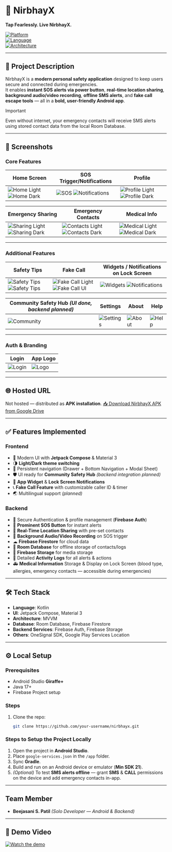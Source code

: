 # 🚨 NirbhayX  
**Tap Fearlessly. Live NirbhayX.**

[![Platform](https://img.shields.io/badge/platform-Android-blue)]()  
[![Language](https://img.shields.io/badge/language-Kotlin-purple)]()  
[![Architecture](https://img.shields.io/badge/architecture-MVVM-green)]()

---

## 📖 Project Description
NirbhayX is a **modern personal safety application** designed to keep users secure and connected during emergencies.  
It enables **instant SOS alerts via power button**, **real-time location sharing**, **background audio/video recording**, **offline SMS alerts**, and **fake call escape tools** — all in a **bold, user-friendly Android app**.  

> [!IMPORTANT]
> Even without internet, your emergency contacts will receive SMS alerts using stored contact data from the local Room Database.

---

## 📸 Screenshots

### **Core Features**
| Home Screen | SOS Trigger/Notifications                                                   | Profile |
|-------------|-----------------------------------------------------------------------------|---------|
| ![Home Light](screenshots/light/home.jpg) ![Home Dark](screenshots/dark/home.jpg) | ![SOS](screenshots/sos.jpg) ![Notifications](screenshots/notifications.jpg) | ![Profile Light](screenshots/light/profile.jpg) ![Profile Dark](screenshots/dark/profile.jpg) |

| Emergency Sharing | Emergency Contacts | Medical Info |
|-------------------|--------------------|--------------|
| ![Sharing Light](screenshots/light/sharing.jpg) ![Sharing Dark](screenshots/dark/sharing.jpg) | ![Contacts Light](screenshots/light/contacts.jpg) ![Contacts Dark](screenshots/dark/contacts.jpg) | ![Medical Light](screenshots/light/medical_info.jpg) ![Medical Dark](screenshots/dark/medical_info.jpg) |

---

### **Additional Features**
| Safety Tips                                                                         | Fake Call | Widgets / Notifications on Lock Screen |
|-------------------------------------------------------------------------------------|-----------|----------------------------------------|
| ![Safety Tips](screenshots/light/tips.jpg)![Safety Tips](screenshots/dark/tips.jpg) | ![Fake Call Light](screenshots/light/fakecall.jpg) ![Fake Call UI](screenshots/fakecall.jpg) | ![Widgets](screenshots/widget.jpg)  ![Notifications](screenshots/notifications.jpg)   |

| Community Safety Hub *(UI done, backend planned)* | Settings | About                                  | Help                                |
|---------------------------------------------------|----------|----------------------------------------|-------------------------------------|
| ![Community](screenshots/light/community.jpg)     | ![Settings](screenshots/light/settings.jpg) | ![About ](screenshots/light/about.jpg) | ![Help](screenshots/light/help.jpg) |

---

### **Auth & Branding**
| Login | App Logo                       | 
|-------|--------------------------------|
| ![Login](screenshots/light/login.jpg) | ![Logo](screenshots/demo_thumbnail.jpg) |

---

## 🌐 Hosted URL
Not hosted — distributed as **APK installation**.
[📥 Download NirbhayX APK from Google Drive](https://drive.google.com/file/d/1q8-bdyoa6VkzULgO9xhv5InC396IB3Ym/view?usp=sharing)


---

## ✅ Features Implemented

### **Frontend**
- 🎨 Modern UI with **Jetpack Compose** & Material 3
- 🌗 **Light/Dark theme switching**
- 🧭 Persistent navigation (Drawer + Bottom Navigation + Modal Sheet)
- 🛡 UI ready for **Community Safety Hub** *(backend integration planned)*
- 📌 **App Widget** & **Lock Screen Notifications**
- 📞 **Fake Call Feature** with customizable caller ID & timer
- 🌏 Multilingual support *(planned)*

### **Backend**
- 🔐 Secure Authentication & profile management (**Firebase Auth**)
- 🚨 **Prominent SOS Button** for instant alerts
- 📍 **Real-Time Location Sharing** with pre-set contacts
- 🎥 **Background Audio/Video Recording** on SOS trigger
- ☁ **Firebase Firestore** for cloud data
- 💾 **Room Database** for offline storage of contacts/logs
- 📂 **Firebase Storage** for media storage
- 📜 Detailed **Activity Logs** for all alerts & actions
- 🚑 **Medical Information** Storage & Display on Lock Screen (blood type, allergies, emergency contacts — accessible during emergencies)

---

## 🛠️ Tech Stack
- **Language**: Kotlin  
- **UI**: Jetpack Compose, Material 3  
- **Architecture**: MVVM  
- **Database**: Room Database, Firebase Firestore  
- **Backend Services**: Firebase Auth, Firebase Storage  
- **Others**: OneSignal SDK, Google Play Services Location  

---

## ⚙️ Local Setup

### **Prerequisites**
- Android Studio **Giraffe+**
- Java 17+
- Firebase Project setup

### **Steps**
1. Clone the repo:
   ```bash
   git clone https://github.com/your-username/nirbhayx.git

### Steps to Setup the Project Locally
1. Open the project in **Android Studio**.
2. Place `google-services.json` in the `/app` folder.
3. Sync **Gradle**.
4. Build and run on an Android device or emulator (**Min SDK 21**).
5. *(Optional)* To test **SMS alerts offline** — grant **SMS** & **CALL** permissions on the device and add emergency contacts in-app.

---

## Team Member
- **Beejasani S. Patil** *(Solo Developer — Android & Backend)*

---

## 🎥 Demo Video
[![Watch the demo](screenshots/demo_thumbnail.jpg)](demo/demo.mp4)

